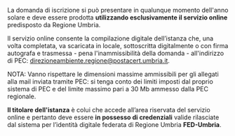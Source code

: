 La domanda di iscrizione si può presentare in qualunque momento dell'anno solare e deve essere prodotta **utilizzando esclusivamente il servizio online** predisposto da Regione Umbria.

Il servizio online consente la compilazione digitale dell’istanza che, una volta completata, va scaricata in locale, sottoscritta digitalmente o con firma autografa e trasmessa  - pena l'inammissibilità della domanda - all'indirizzo di PEC: direzioneambiente.regione@postacert.umbria.it.

NOTA: Vanno rispettare le dimensioni massime ammissibili per gli allegati alla mail inviata tramite PEC: si tenga conto dei limiti imposti dal proprio sistema di PEC e del limite massimo pari a 30 Mb ammesso dalla PEC regionale.

**Il titolare dell'istanza** è colui che accede all’area riservata del servizio online e pertanto deve essere **in possesso di credenziali** valide rilasciate dal sistema per l’identità digitale federata di Regione Umbria **FED-Umbria**.
